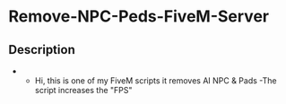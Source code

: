 # Remove-NPC-Peds-FiveM-Server

## Description
- - Hi, this is one of my FiveM scripts it removes AI NPC & Pads
-The script increases the "FPS"
